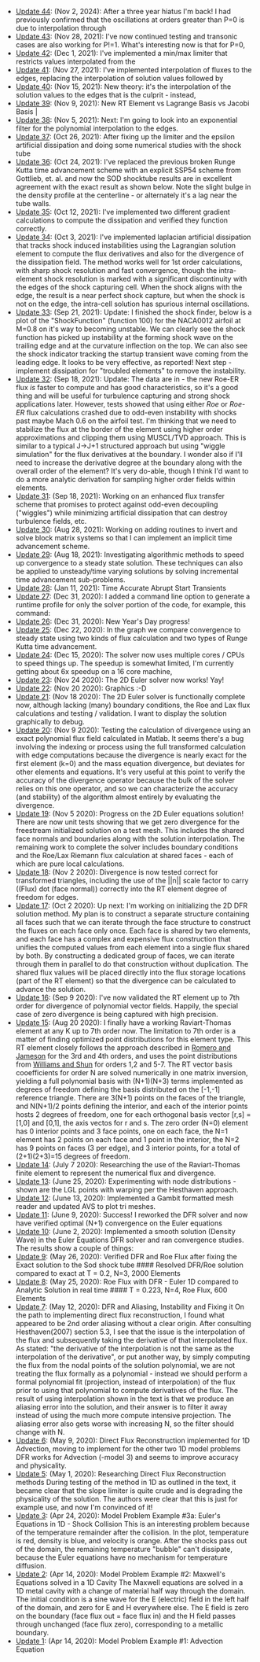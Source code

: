 - [Update 44](./NOTES/Update_44.md): (Nov 2, 2024): After a three year hiatus I'm back! I had previously confirmed that the oscillations at orders greater than P=0 is due to interpolation through
- [Update 43](./NOTES/Update_43.md): (Nov 28, 2021): I've now continued testing and transonic cases are also working for P!=1. What's interesting now is that for P=0,
- [Update 42](./NOTES/Update_42.md): (Dec 1, 2021): I've implemented a min/max limiter that restricts values interpolated from the
- [Update 41](./NOTES/Update_41.md): (Nov 27, 2021): I've implemented interpolation of fluxes to the edges, replacing the interpolation of solution values followed by
- [Update 40](./NOTES/Update_40.md): (Nov 15, 2021): New theory: it's the interpolation of the solution values to the edges that is the culprit - instead,
- [Update 39](./NOTES/Update_39.md): (Nov 9, 2021): New RT Element vs Lagrange Basis vs Jacobi Basis |
- [Update 38](./NOTES/Update_38.md): (Nov 5, 2021): Next: I'm going to look into an exponential filter for the polynomial interpolation to the edges.
- [Update 37](./NOTES/Update_37.md): (Oct 26, 2021): After fixing up the limiter and the epsilon artificial dissipation and doing some numerical studies with the shock tube
- [Update 36](./NOTES/Update_36.md): (Oct 24, 2021): I've replaced the previous broken Runge Kutta time advancement scheme with an explicit SSP54 scheme from Gottlieb, et. al. and now the SOD shocktube results are in excellent agreement with the exact result as shown below. Note the slight bulge in the density profile at the centerline - or alternately it's a lag near the tube walls.
- [Update 35](./NOTES/Update_35.md): (Oct 12, 2021): I've implemented two different gradient calculations to compute the dissipation and verified they function correctly.
- [Update 34](./NOTES/Update_34.md): (Oct 3, 2021): I've implemented laplacian artificial dissipation that tracks shock induced instabilities using the Lagrangian solution element to compute the flux derivatives and also for the divergence of the dissipation field. The method works well for 1st order calculations, with sharp shock resolution and fast convergence, though the intra-element shock resolution is marked with a significant discontinuity with the edges of the shock capturing cell. When the shock aligns with the edge, the result is a near perfect shock capture, but when the shock is not on the edge, the intra-cell solution has spurious internal oscillations.
- [Update 33](./NOTES/Update_33.md): (Sep 21, 2021): Update: I finished the shock finder, below is a plot of the "ShockFunction" (function 100) for the NACA0012 airfoil at M=0.8 on it's way to becoming unstable. We can clearly see the shock function has picked up instability at the forming shock wave on the trailing edge and at the curvature inflection on the top. We can also see the shock indicator tracking the startup transient wave coming from the leading edge. It looks to be very effective, as reported! Next step - implement dissipation for "troubled elements" to remove the instability.
- [Update 32](./NOTES/Update_32.md): (Sep 18, 2021): Update: The data are in - the new Roe-ER flux *is* faster to compute and has good characteristics, so it's a good thing  and will be useful for turbulence capturing and strong shock applications later. However, tests showed that using either *Roe* or *Roe-ER* flux calculations crashed due to odd-even instability with shocks past maybe Mach 0.6 on the airfoil test. I'm thinking that we need to stabilize the flux at the border of the element using higher order approximations and clipping them using MUSCL/TVD approach. This is similar to a typical J->J+1 structured approach but using "wiggle simulation" for the flux derivatives at the boundary. I wonder also if I'll need to increase the derivative degree at the boundary along with the overall order of the element? It's very do-able, though I think I'd want to do a more analytic derivation for sampling higher order fields within elements.
- [Update 31](./NOTES/Update_31.md): (Sep 18, 2021): Working on an enhanced flux transfer scheme that promises to protect against odd-even decoupling ("wiggles") while minimizing artificial dissipation that can destroy turbulence fields, etc.
- [Update 30](./NOTES/Update_30.md): (Aug 28, 2021): Working on adding routines to invert and solve block matrix systems so that I can implement an implicit time advancement scheme.
- [Update 29](./NOTES/Update_29.md): (Aug 18, 2021): Investigating algorithmic methods to speed up convergence to a steady state solution. These techniques can also be applied to unsteady/time varying solutions by solving incremental time advancement sub-problems.
- [Update 28](./NOTES/Update_28.md): (Jan 11, 2021): Time Accurate Abrupt Start Transients
- [Update 27](./NOTES/Update_27.md): (Dec 31, 2020): I added a command line option to generate a runtime profile for only the solver portion of the code, for example, this command:
- [Update 26](./NOTES/Update_26.md): (Dec 31, 2020): New Year's Day progress!
- [Update 25](./NOTES/Update_25.md): (Dec 22, 2020): In the graph we compare convergence to steady state using two kinds of flux calculation and two types of Runge Kutta time advancement.
- [Update 24](./NOTES/Update_24.md): (Dec 15, 2020): The solver now uses multiple cores / CPUs to speed things up. The speedup is somewhat limited, I'm currently getting about 6x speedup on a 16 core machine,
- [Update 23](./NOTES/Update_23.md): (Nov 24 2020): The 2D Euler solver now works! Yay!
- [Update 22](./NOTES/Update_22.md): (Nov 20 2020): Graphics :-D
- [Update 21](./NOTES/Update_21.md): (Nov 18 2020): The 2D Euler solver is functionally complete now, although lacking (many) boundary conditions, the Roe and Lax flux calculations and testing / validation. I want to display the solution graphically to debug.
- [Update 20](./NOTES/Update_20.md): (Nov 9 2020): Testing the calculation of divergence using an exact polynomial flux field calculated in Matlab. It seems there's a bug involving the indexing or process using the full transformed calculation with edge computations because the divergence is nearly exact for the first element (k=0) and the mass equation divergence, but deviates for other elements and equations. It's very useful at this point to verify the accuracy of the divergence operator because the bulk of the solver relies on this one operator, and so we can characterize the accuracy (and stability) of the algorithm almost entirely by evaluating the divergence.
- [Update 19](./NOTES/Update_19.md): (Nov 5 2020): Progress on the 2D Euler equations solution! There are now unit tests showing that we get zero divergence for the freestream initialized solution on a test mesh. This includes the shared face normals and boundaries along with the solution interpolation. The remaining work to complete the solver includes boundary conditions and the Roe/Lax Riemann flux calculation at shared faces - each of which are pure local calculations.
- [Update 18](./NOTES/Update_18.md): (Nov 2 2020): Divergence is now tested correct for transformed triangles, including the use of the ||n|| scale factor to carry ((Flux) dot (face normal)) correctly into the RT element degree of freedom for edges.
- [Update 17](./NOTES/Update_17.md): (Oct 2 2020): Up next: I'm working on initializing the 2D DFR solution method. My plan is to construct a separate structure containing all faces such that we can iterate through the face structure to construct the fluxes on each face only once. Each face is shared by two elements, and each face has a complex and expensive flux construction that unifies the computed values from each element into a single flux shared by both. By constructing a dedicated group of faces, we can iterate through them in parallel to do that construction without duplication. The shared flux values will be placed directly into the flux storage locations (part of the RT element) so that the divergence can be calculated to advance the solution.
- [Update 16](./NOTES/Update_16.md): (Sep 9 2020): I've now validated the RT element up to 7th order for divergence of polynomial vector fields. Happily, the special case of zero divergence is being captured with high precision.
- [Update 15](./NOTES/Update_15.md): (Aug 20 2020): I finally have a working Raviart-Thomas element at any K up to 7th order now. The limitation to 7th order is a matter of finding optimized point distributions for this element type. This RT element closely follows the approach described in [Romero and Jameson](https://github.com/Notargets/gocfd/blob/master/research/convergence_and_fluxes/DFR/romero_jsc_2017.pdf) for the 3rd and 4th orders, and uses the point distributions from [Williams and Shun](https://github.com/Notargets/gocfd/blob/master/research/convergence_and_fluxes/DFR/williams-shun-jameson-quadrature.pdf) for orders 1,2 and 5-7. The RT vector basis cooefficients for order N are solved numerically in one matrix inversion, yielding a full polynomial basis with (N+1)(N+3) terms implemented as degrees of freedom defining the basis distributed on the [-1,-1] reference triangle. There are 3(N+1) points on the faces of the triangle, and N(N+1)/2 points defining the interior, and each of the interior points hosts 2 degrees of freedom, one for each orthogonal basis vector [r,s] = [1,0] and [0,1], the axis vectos for r and s. The zero order (N=0) element has 0 interior points and 3 face points, one on each face, the N=1 element has 2 points on each face and 1 point in the interior, the N=2 has 9 points on faces (3 per edge), and 3 interior points, for a total of (2+1)(2+3)=15 degrees of freedom.
- [Update 14](./NOTES/Update_14.md): (July 7 2020): Researching the use of the Raviart-Thomas finite element to represent the numerical flux and divergence.
- [Update 13](./NOTES/Update_13.md): (June 25, 2020): Experimenting with node distributions - shown are the LGL points with warping per the Hesthaven approach.
- [Update 12](./NOTES/Update_12.md): (June 13, 2020): Implemented a Gambit formatted mesh reader and updated AVS to plot tri meshes.
- [Update 11](./NOTES/Update_11.md): (June 9, 2020): Success! I reworked the DFR solver and now have verified optimal (N+1) convergence on the Euler equations
- [Update 10](./NOTES/Update_10.md): (June 2, 2020):  Implemented a smooth solution (Density Wave) in the Euler Equations DFR solver and ran convergence studies. The results show a couple of things:
- [Update 9](./NOTES/Update_9.md): (May 26, 2020): Verified DFR and Roe Flux after fixing the Exact solution to the Sod shock tube #### Resolved DFR/Roe solution compared to exact at T = 0.2, N=3, 2000 Elements
- [Update 8](./NOTES/Update_8.md): (May 25, 2020): Roe Flux with DFR - Euler 1D compared to Analytic Solution in real time #### T = 0.223, N=4, Roe Flux, 600 Elements
- [Update 7](./NOTES/Update_7.md): (May 12, 2020): DFR and Aliasing, Instability and Fixing it On the path to implementing direct flux reconstruction, I found what appeared to be 2nd order aliasing without a clear origin. After consulting Hesthaven(2007) section 5.3, I see that the issue is the interpolation of the flux and subsequently taking the derivative of that interpolated flux. As stated: "the derivative of the interpolation is not the same as the interpolation of the derivative", or put another way, by simply computing the flux from the nodal points of the solution polynomial, we are not treating the flux formally as a polynomial - instead we should perform a formal polynomial fit (projection, instead of interpolation) of the flux prior to using that polynomial to compute derivatives of the flux. The result of using interpolation shown in the text is that we produce an aliasing error into the solution, and their answer is to filter it away instead of using the much more compute intensive projection. The aliasing error also gets worse with increasing N, so the filter should change with N.
- [Update 6](./NOTES/Update_6.md): (May 9, 2020): Direct Flux Reconstruction implemented for 1D Advection, moving to implement for the other two 1D model problems DFR works for Advection (-model 3) and seems to improve accuracy and physicality.
- [Update 5](./NOTES/Update_5.md): (May 1, 2020): Researching Direct Flux Reconstruction methods During testing of the method in 1D as outlined in the text, it became clear that the slope limiter is quite crude and is degrading the physicality of the solution. The authors were clear that this is just for example use, and now I'm convinced of it!
- [Update 3](./NOTES/Update_3.md): (Apr 24, 2020): Model Problem Example #3a: Euler's Equations in 1D - Shock Collision This is an interesting problem because of the temperature remainder after the collision. In the plot, temperature is red, density is blue, and velocity is orange. After the shocks pass out of the domain, the remaining temperature "bubble" can't dissipate, because the Euler equations have no mechanism for temperature diffusion.
- [Update 2](./NOTES/Update_2.md): (Apr 14, 2020): Model Problem Example #2: Maxwell's Equations solved in a 1D Cavity The Maxwell equations are solved in a 1D metal cavity with a change of material half way through the domain. The initial condition is a sine wave for the E (electric) field in the left half of the domain, and zero for E and H everywhere else. The E field is zero on the boundary (face flux out = face flux in) and the H field passes through unchanged (face flux zero), corresponding to a metallic boundary.
- [Update 1](./NOTES/Update_1.md): (Apr 14, 2020): Model Problem Example #1: Advection Equation 
